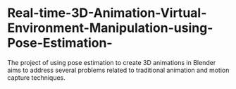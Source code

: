 # Real-time-3D-Animation-Virtual-Environment-Manipulation-using-Pose-Estimation-
The project of using pose estimation to create 3D animations in Blender aims to address several problems related to traditional animation and motion capture techniques.

